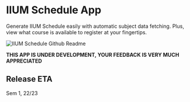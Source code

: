 # IIUM Schedule App

Generate IIUM Schedule easily with automatic subject data fetching. Plus, view what course is available to register at your fingertips.

![IIUM Schedule Github Readme](https://user-images.githubusercontent.com/60868965/158057066-54c3268c-0d97-4714-ac09-669620bac837.png)

**THIS APP IS UNDER DEVELOPMENT, YOUR FEEDBACK IS VERY MUCH APPRECIATED**

## Release ETA
Sem 1, 22/23


